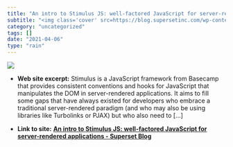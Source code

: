 ```yaml
---
title: "An intro to Stimulus JS: well-factored JavaScript for server-rendered applications - Superset Blog"
subtitle: "<img class='cover' src=https://blog.supersetinc.com/wp-content/uploads/2018/01/stimulus.jpg>"
category: "uncategorized"
tags: []
date: "2021-04-06"
type: "rain"
---
```

<img class="cover" src=https://blog.supersetinc.com/wp-content/uploads/2018/01/stimulus.jpg>



* **Web site excerpt:** Stimulus is a JavaScript framework from Basecamp that provides consistent conventions and hooks for JavaScript that manipulates the DOM in server-rendered applications. It aims to fill some gaps that have always existed for developers who embrace a traditional server-rendered paradigm (and who may also be using libraries like Turbolinks or PJAX) but who also need to […]

* **Link to site:** **[An intro to Stimulus JS: well-factored JavaScript for server-rendered applications - Superset Blog](https://blog.supersetinc.com/2018/01/11/well-factored-javascript-server-rendered-applications-using-stimulus)**